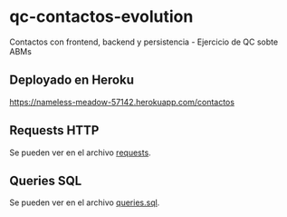 # qc-contactos-evolution
Contactos con frontend, backend y persistencia - Ejercicio de QC sobte ABMs

## Deployado en Heroku

<https://nameless-meadow-57142.herokuapp.com/contactos>

## Requests HTTP

Se pueden ver en el archivo [requests](https://github.com/nahual/qc-contactos-evolution/blob/master/requests).

## Queries SQL

Se pueden ver en el archivo [queries.sql](https://github.com/nahual/qc-contactos-evolution/blob/master/queries.sql).


